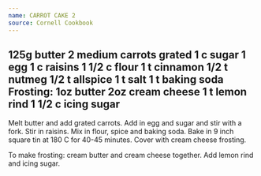 ```yaml
---
name: CARROT CAKE 2
source: Cornell Cookbook
---
```

125g butter
2 medium carrots grated
1 c sugar
1 egg
1 c raisins
1 1/2 c flour
1 t cinnamon
1/2 t nutmeg
1/2 t allspice
1 t salt
1 t baking soda
Frosting:
1oz butter
2oz cream cheese
1 t lemon rind
1 1/2 c icing sugar
---
Melt butter and add grated carrots.  Add in egg and sugar and stir with a fork.  Stir in raisins.  Mix in flour, spice and baking soda. Bake in 9 inch square tin at 180 C for 40-45 minutes.  Cover with cream cheese frosting.

To make frosting:  cream butter and cream cheese together.  Add lemon rind and icing sugar.

